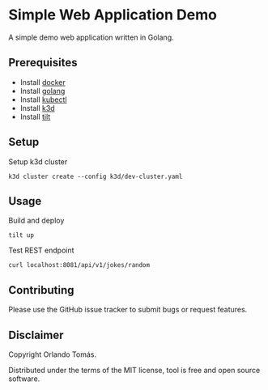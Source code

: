 # Simple Web Application Demo
A simple demo web application written in Golang. 

## Prerequisites
* Install [docker](https://www.docker.com/)
* Install [golang](https://go.dev/doc/install)
* Install [kubectl](https://kubernetes.io/de/docs/tasks/tools/install-kubectl/)
* Install [k3d](https://k3d.io/)
* Install [tilt](https://tilt.dev/)

## Setup
Setup k3d cluster
```shell
k3d cluster create --config k3d/dev-cluster.yaml
```

## Usage
Build and deploy
```shell
tilt up
```

Test REST endpoint
```shell
curl localhost:8081/api/v1/jokes/random
```

## Contributing
Please use the GitHub issue tracker to submit bugs or request features.

## Disclaimer
Copyright Orlando Tomás.

Distributed under the terms of the MIT license, tool is free and open source software.